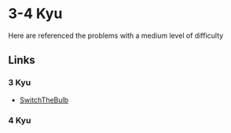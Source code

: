 # 3-4 Kyu

Here are referenced the problems with a medium level of difficulty

## Links

### 3 Kyu

- [SwitchTheBulb](https://www.codewars.com/kata/5a96064cfd57777828000187 "SwitchTheBulb")

### 4 Kyu